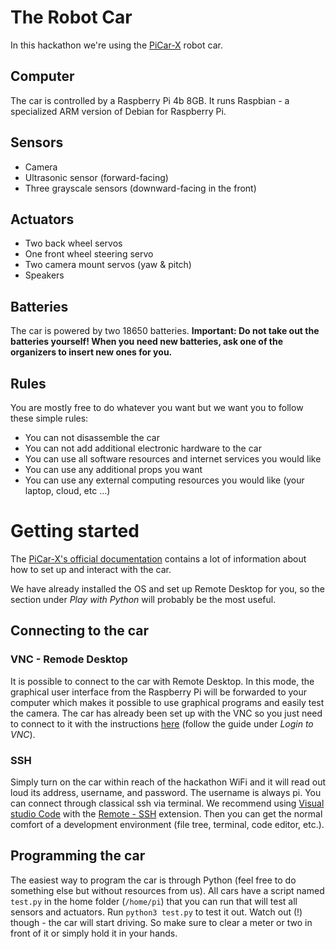 # The Robot Car

In this hackathon we're using the [PiCar-X](https://www.sunfounder.com/products/picar-x) robot car.

## Computer

The car is controlled by a Raspberry Pi 4b 8GB.
It runs Raspbian - a specialized ARM version of Debian for Raspberry Pi.

## Sensors

- Camera
- Ultrasonic sensor (forward-facing)
- Three grayscale sensors (downward-facing in the front)

## Actuators

- Two back wheel servos
- One front wheel steering servo
- Two camera mount servos (yaw & pitch)
- Speakers

## Batteries

The car is powered by two 18650 batteries.
**Important:
Do not take out the batteries yourself!
When you need new batteries, ask one of the organizers to insert new ones for you.**

## Rules

You are mostly free to do whatever you want but we want you to follow these simple rules:

- You can not disassemble the car
- You can not add additional electronic hardware to the car
- You can use all software resources and internet services you would like
- You can use any additional props you want
- You can use any external computing resources you would like (your laptop, cloud, etc …)

# Getting started

The [PiCar-X's official documentation](https://docs.sunfounder.com/projects/picar-x/en/latest/index.html) contains a lot of information about how to set up and interact with the car.

We have already installed the OS and set up Remote Desktop for you, so the section under _Play with Python_ will probably be the most useful.

## Connecting to the car

### VNC - Remode Desktop

It is possible to connect to the car with Remote Desktop.
In this mode, the graphical user interface from the Raspberry Pi will be forwarded to your computer which makes it possible to use graphical programs and easily test the camera.
The car has already been set up with the VNC so you just need to connect to it with the instructions [here](https://docs.sunfounder.com/projects/picar-x/en/latest/remote_desktop.html?highlight=desktop#vnc) (follow the guide under _Login to VNC_).

### SSH

Simply turn on the car within reach of the hackathon WiFi and it will read out loud its address, username, and password.
The username is always pi.
You can connect through classical ssh via terminal.
We recommend using [Visual studio Code](https://code.visualstudio.com/) with the [Remote - SSH](https://marketplace.visualstudio.com/items?itemName=ms-vscode-remote.remote-ssh) extension.
Then you can get the normal comfort of a development environment (file tree, terminal, code editor, etc.).

## Programming the car

The easiest way to program the car is through Python (feel free to do something else but without resources from us).
All cars have a script named `test.py` in the home folder (`/home/pi`) that you can run that will test all sensors and actuators.
Run `python3 test.py` to test it out.
Watch out (!) though - the car will start driving.
So make sure to clear a meter or two in front of it or simply hold it in your hands.
